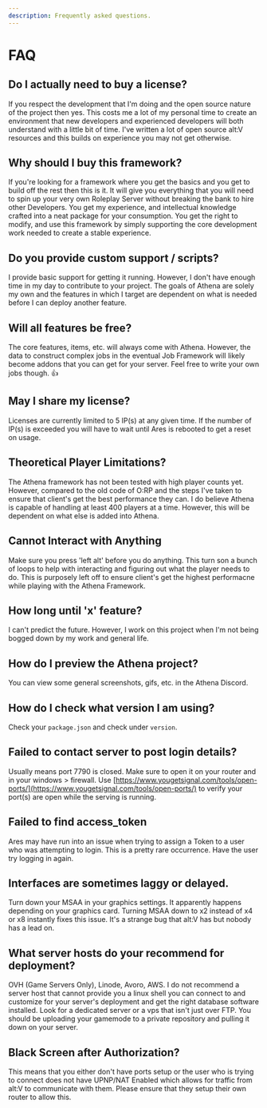 ```yaml
---
description: Frequently asked questions.
---
```


# FAQ

## Do I actually need to buy a license?

If you respect the development that I'm doing and the open source nature of the project then yes. This costs me a lot of my personal time to create an environment that new developers and experienced developers will both understand with a little bit of time. I've written a lot of open source alt:V resources and this builds on experience you may not get otherwise.

## Why should I buy this framework?

If you're looking for a framework where you get the basics and you get to build off the rest then this is it. It will give you everything that you will need to spin up your very own Roleplay Server without breaking the bank to hire other Developers. You get my experience, and intellectual knowledge crafted into a neat package for your consumption. You get the right to modify, and use this framework by simply supporting the core development work needed to create a stable experience.

## Do you provide custom support / scripts?

I provide basic support for getting it running. However, I don't have enough time in my day to contribute to your project. The goals of Athena are solely my own and the features in which I target are dependent on what is needed before I can deploy another feature.

## Will all features be free?

The core features, items, etc. will always come with Athena. However, the data to construct complex jobs in the eventual Job Framework will likely become addons that you can get for your server. Feel free to write your own jobs though. 👍

## May I share my license?

Licenses are currently limited to 5 IP\(s\) at any given time. If the number of IP\(s\) is exceeded you will have to wait until Ares is rebooted to get a reset on usage.

## Theoretical Player Limitations?

The Athena framework has not been tested with high player counts yet. However, compared to the old code of O:RP and the steps I've taken to ensure that client's get the best performance they can. I do believe Athena is capable of handling at least 400 players at a time. However, this will be dependent on what else is added into Athena.

## Cannot Interact with Anything

Make sure you press 'left alt' before you do anything. This turn son a bunch of loops to help with interacting and figuring out what the player needs to do. This is purposely left off to ensure client's get the highest performacne while playing with the Athena Framework.

## How long until 'x' feature?

I can't predict the future. However, I work on this project when I'm not being bogged down by my work and general life.

## How do I preview the Athena project?

You can view some general screenshots, gifs, etc. in the Athena Discord.

## How do I check what version I am using?

Check your `package.json` and check under `version`.

## Failed to contact server to post login details?

Usually means port 7790 is closed. Make sure to open it on your router and in your windows &gt; firewall. Use [https://www.yougetsignal.com/tools/open-ports/](https://www.yougetsignal.com/tools/open-ports/) to verify your port\(s\) are open while the serving is running.

## Failed to find access\_token

Ares may have run into an issue when trying to assign a Token to a user who was attempting to login. This is a pretty rare occurrence. Have the user try logging in again.

## Interfaces are sometimes laggy or delayed.

Turn down your MSAA in your graphics settings. It apparently happens depending on your graphics card. Turning MSAA down to x2 instead of x4 or x8 instantly fixes this issue. It's a strange bug that alt:V has but nobody has a lead on.

## What server hosts do your recommend for deployment?

OVH \(Game Servers Only\), Linode, Avoro, AWS. I do not recommend a server host that cannot provide you a linux shell you can connect to and customize for your server's deployment and get the right database software installed. Look for a dedicated server or a vps that isn't just over FTP. You should be uploading your gamemode to a private repository and pulling it down on your server.

## Black Screen after Authorization?

This means that you either don't have ports setup or the user who is trying to connect does not have UPNP/NAT Enabled which allows for traffic from alt:V to communicate with them. Please ensure that they setup their own router to allow this.

